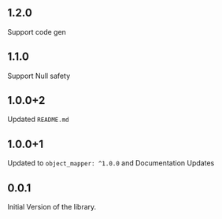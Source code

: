 ## 1.2.0

Support code gen

## 1.1.0
Support Null safety

## 1.0.0+2

Updated `README.md`

## 1.0.0+1

Updated to `object_mapper: ^1.0.0` and Documentation Updates

## 0.0.1

Initial Version of the library.
